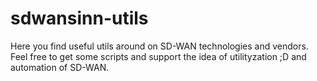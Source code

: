# sdwansinn-utils

Here you find useful utils around on SD-WAN technologies and vendors. Feel free to get some scripts and support the idea of utilityzation ;D and automation of SD-WAN.
